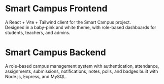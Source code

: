 # Smart Campus Frontend

A React + Vite + Tailwind client for the Smart Campus project.  
Designed in a baby-pink and white theme, with role-based dashboards for students, teachers, and admins.



# Smart Campus Backend

A role-based campus management system with authentication, attendance, assignments, submissions, notifications, notes, polls, and badges built with Node.js, Express, and MySQL.





